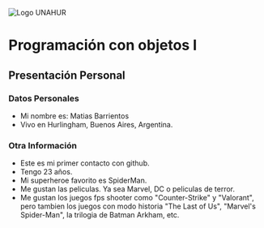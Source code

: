 ![Logo UNAHUR](./UNAHUR.png)

# Programación con objetos I
## Presentación Personal

### Datos Personales
- Mi nombre es: Matias Barrientos
- Vivo en Hurlingham, Buenos Aires, Argentina.


### Otra Información
- Este es mi primer contacto con github.
- Tengo 23 años.
- Mi superheroe favorito es SpiderMan.
- Me gustan las peliculas. Ya sea Marvel, DC o peliculas de terror.
- Me gustan los juegos fps shooter como "Counter-Strike" y "Valorant", pero tambien los juegos con modo historia "The Last of Us", "Marvel's Spider-Man", la trilogia de Batman Arkham, etc.
